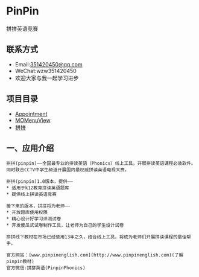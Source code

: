 # PinPin
拼拼英语竞赛

## 联系方式 
* Email:351420450@qq.com
* WeChat:wzw351420450 
* 欢迎大家与我一起学习进步

## 项目目录
* [Appointment](https://github.com/MoPellet/Appointment)
* [MOMenuView](https://github.com/MoPellet/MOMenuView)
* [拼拼](https://github.com/MoPellet/PinPin)

一、应用介绍
------- 

    拼拼(pinpin)——全国最专业的拼读英语（Phonics）线上工具。开展拼读英语课程必装软件。同时联合CCTV中学生频道开展国内最权威拼读英语电视大赛。
    
    拼拼(pinpin)1.0版本，提供——
    * 适用于k12教育拼读英语题库
    * 提供线上拼读英语竞赛

    接下来的版本，拼拼将为老师——
    * 开放题库使用权限
    * 精心设计好学习评测试卷
    * 开发傻瓜式试卷制作工具，让老师为自己的学生设计试卷

    拼拼线下教材在市场已经使用13年之久，结合线上工具，将成为老师们开展拼读课程的最佳帮手。

    官方网站：[www.pinpinenglish.com](http://www.pinpinenglish.com)(了解pinpin教材)
    官方微信:拼拼英语(PinpinPhonics)




